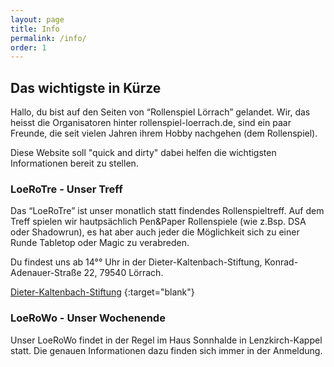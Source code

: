 ```yaml
---
layout: page
title: Info
permalink: /info/
order: 1
---
```

## Das wichtigste in Kürze ##
Hallo, du bist auf den Seiten von “Rollenspiel Lörrach” gelandet. Wir, das heisst die Organisatoren hinter rollenspiel-loerrach.de, sind ein paar Freunde, die seit vielen Jahren ihrem Hobby nachgehen (dem Rollenspiel).

Diese Website soll "quick and dirty" dabei helfen die wichtigsten Informationen bereit zu stellen. 

### LoeRoTre - Unser Treff ###

Das “LoeRoTre” ist unser monatlich statt findendes Rollenspieltreff. Auf dem Treff spielen wir hautpsächlich Pen&Paper Rollenspiele (wie z.Bsp. DSA oder Shadowrun), es hat aber auch jeder die Möglichkeit sich zu einer Runde Tabletop oder Magic zu verabreden.

Du findest uns ab 14°° Uhr in der Dieter-Kaltenbach-Stiftung, Konrad-Adenauer-Straße 22, 79540 Lörrach.

[Dieter-Kaltenbach-Stiftung](https://www.openstreetmap.org/?mlat=47.59693&amp;mlon=7.66204#map=18/47.59693/7.66204&amp;layers=N)  {:target="blank"}

### LoeRoWo - Unser Wochenende ###

Unser LoeRoWo findet in der Regel im Haus Sonnhalde in Lenzkirch-Kappel statt. Die genauen Informationen dazu finden sich immer in der Anmeldung.
